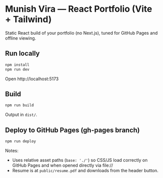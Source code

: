 # Munish Vira — React Portfolio (Vite + Tailwind)

Static React build of your portfolio (no Next.js), tuned for GitHub Pages and offline viewing.

## Run locally
```bash
npm install
npm run dev
```
Open http://localhost:5173

## Build
```bash
npm run build
```
Output in `dist/`.

## Deploy to GitHub Pages (gh-pages branch)
```bash
npm run deploy
```

Notes:
- Uses relative asset paths (`base: './'`) so CSS/JS load correctly on GitHub Pages and when opened directly via file://
- Resume is at `public/resume.pdf` and downloads from the header button.

